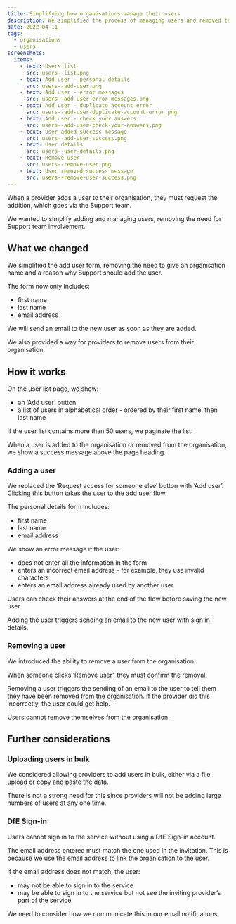 ```yaml
---
title: Simplifying how organisations manage their users
description: We simplified the process of managing users and removed the need for Support team involvement
date: 2022-04-11
tags:
  - organisations
  - users
screenshots:
  items:
    - text: Users list
      src: users--list.png
    - text: Add user - personal details
      src: users--add-user.png
    - text: Add user - error messages
      src: users--add-user-error-messages.png
    - text: Add user - duplicate account error
      src: users--add-user-duplicate-account-error.png
    - text: Add user - check your answers
      src: users--add-user-check-your-answers.png
    - text: User added success message
      src: users--add-user-success.png
    - text: User details
      src: users--user-details.png
    - text: Remove user
      src: users--remove-user.png
    - text: User removed success message
      src: users--remove-user-success.png
---
```


When a provider adds a user to their organisation, they must request the addition, which goes via the Support team.

We wanted to simplify adding and managing users, removing the need for Support team involvement.

## What we changed

We simplified the add user form, removing the need to give an organisation name and a reason why Support should add the user.

The form now only includes:

- first name
- last name
- email address

We will send an email to the new user as soon as they are added.

We also provided a way for providers to remove users from their organisation.

## How it works

On the user list page, we show:

- an ‘Add user’ button
- a list of users in alphabetical order - ordered by their first name, then last name

If the user list contains more than 50 users, we paginate the list.

When a user is added to the organisation or removed from the organisation, we show a success message above the page heading.

### Adding a user

We replaced the ‘Request access for someone else’ button with ‘Add user’. Clicking this button takes the user to the add user flow.

The personal details form includes:

- first name
- last name
- email address

We show an error message if the user:

- does not enter all the information in the form
- enters an incorrect email address - for example, they use invalid characters
- enters an email address already used by another user

Users can check their answers at the end of the flow before saving the new user.

Adding the user triggers sending an email to the new user with sign in details.

### Removing a user

We introduced the ability to remove a user from the organisation.

When someone clicks ‘Remove user’, they must confirm the removal.

Removing a user triggers the sending of an email to the user to tell them they have been removed from the organisation. If the provider did this incorrectly, the user could get help.

Users cannot remove themselves from the organisation.

## Further considerations

### Uploading users in bulk

We considered allowing providers to add users in bulk, either via a file upload or copy and paste the data.

There is not a strong need for this since providers will not be adding large numbers of users at any one time.

### DfE Sign-in

Users cannot sign in to the service without using a DfE Sign-in account.

The email address entered must match the one used in the invitation. This is because we use the email address to link the organisation to the user.

If the email address does not match, the user:

- may not be able to sign in to the service
- may be able to sign in to the service but not see the inviting provider’s part of the service

We need to consider how we communicate this in our email notifications.

